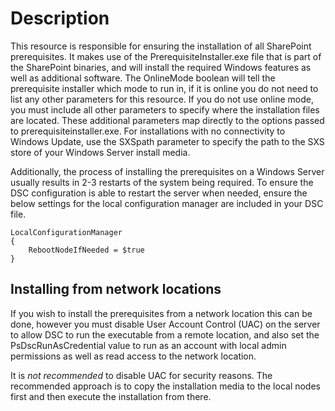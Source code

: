 # Description

This resource is responsible for ensuring the installation of all SharePoint
prerequisites. It makes use of the PrerequisiteInstaller.exe file that is part
of the SharePoint binaries, and will install the required Windows features as
well as additional software. The OnlineMode boolean will tell the prerequisite
installer which mode to run in, if it is online you do not need to list any
other parameters for this resource. If you do not use online mode, you must
include all other parameters to specify where the installation files are
located. These additional parameters map directly to the options passed to
prerequisiteinstaller.exe. For installations with no connectivity to Windows
Update, use the SXSpath parameter to specify the path to the SXS store of your
Windows Server install media.

Additionally, the process of installing the prerequisites on a Windows Server
usually results in 2-3 restarts of the system being required. To ensure the
DSC configuration is able to restart the server when needed, ensure the below
settings for the local configuration manager are included in your DSC file.

    LocalConfigurationManager
    {
        RebootNodeIfNeeded = $true
    }

## Installing from network locations

If you wish to install the prerequisites from a network location this can
be done, however you must disable User Account Control (UAC) on the server
to allow DSC to run the executable from a remote location, and also set
the PsDscRunAsCredential value to run as an account with local admin
permissions as well as read access to the network location.

It is *not recommended* to disable UAC for security reasons. The recommended
approach is to copy the installation media to the local nodes first and
then execute the installation from there.
